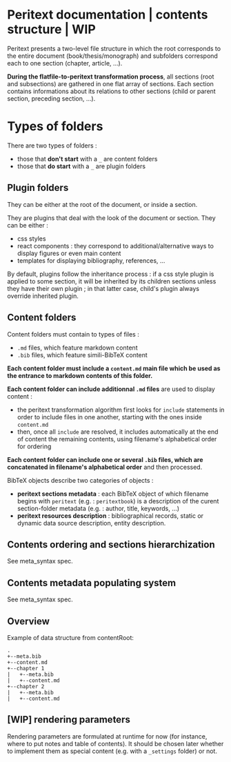Peritext documentation | contents structure | WIP
=================


Peritext presents a two-level file structure in which the root corresponds to the entire document (book/thesis/monograph) and subfolders correspond each to one section (chapter, article, ...).

**During the flatfile-to-peritext transformation process**, all sections (root and subsections) are gathered in one flat array of sections. Each section contains informations about its relations to other sections (child or parent section, preceding section, ...).

# Types of folders

There are two types of folders :
* those that **don't start** with a ``_`` are content folders
* those that **do start** with a ``_`` are plugin folders

## Plugin folders

They can be either at the root of the document, or inside a section.

They are plugins that deal with the look of the document or section. They can be either :
* css styles
* react components : they correspond to additional/alternative ways to display figures or even main content
* templates for displaying bibliography, references, ...

By default, plugins follow the inheritance process : if a css style plugin is applied to some section, it will be inherited by its children sections unless they have their own plugin ; in that latter case, child's plugin always override inherited plugin.

## Content folders

Content folders must contain to types of files :
* ``.md`` files, which feature markdown content
* ``.bib`` files, which feature simili-BibTeX content

**Each content folder must include a ``content.md`` main file which be used as the entrance to markdown contents of this folder.** 

**Each content folder can include additionnal ``.md`` files** are used to display content :
* the peritext transformation algorithm first looks for ``include`` statements in order to include files in one another, starting with the ones inside ``content.md``
* then, once all ``include`` are resolved, it includes automatically at the end of content the remaining contents, using filename's alphabetical order for ordering

**Each content folder can include one or several ``.bib`` files, which are concatenated in filename's alphabetical order** and then processed.

BibTeX objects describe two categories of objects :
* **peritext sections metadata** : each BibTeX object of which filename begins with ``peritext`` (e.g. : ``peritextbook``) is a description of the curent section-folder metadata (e.g. : author, title, keywords, ...)
* **peritext resources description** : bibliographical records, static or dynamic data source description, entity description.

## Contents ordering and sections hierarchization

See meta_syntax spec.

## Contents metadata populating system

See meta_syntax spec.

## Overview

Example of data structure from contentRoot:

```
.
+--meta.bib
+--content.md
+--chapter 1
|   +--meta.bib
|   +--content.md
+--chapter 2
|   +--meta.bib
|   +--content.md
```

## [WIP] rendering parameters

Rendering parameters are formulated at runtime for now (for instance, where to put notes and table of contents). It should be chosen later whether to implement them as special content (e.g. with a ``_settings`` folder) or not.
